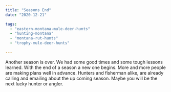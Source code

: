 ```yaml
---
title: "Seasons End"
date: "2020-12-21"

tags: 
  - "eastern-montana-mule-deer-hunts"
  - "hunting-montana"
  - "montana-rut-hunts"
  - "trophy-mule-deer-hunts"

---
```




Another season is over. We had some good times and some tough lessons learned. With the end of a season a new one begins. More and more people are making plans well in advance. Hunters and fisherman alike, are already calling and emailing about the up coming season. Maybe you will be the next lucky hunter or angler.
